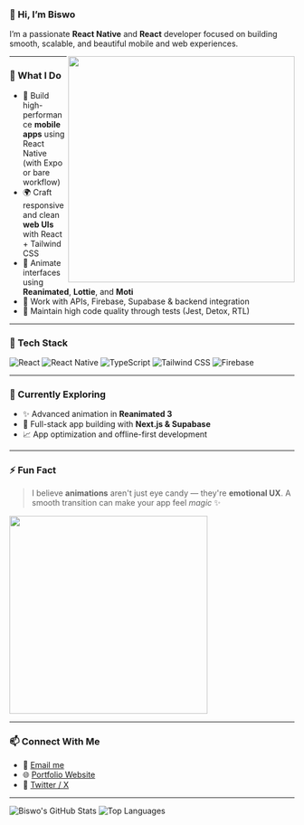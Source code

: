 ### 👋 Hi, I’m Biswo

I’m a passionate **React Native** and **React** developer focused on building smooth, scalable, and beautiful mobile and web experiences.

<img src="https://media.giphy.com/media/qgQUggAC3Pfv687qPC/giphy.gif" width="400" align="right" />

---

### 💼 What I Do

- 📱 Build high-performance **mobile apps** using React Native (with Expo or bare workflow)
- 🌍 Craft responsive and clean **web UIs** with React + Tailwind CSS
- 🔁 Animate interfaces using **Reanimated**, **Lottie**, and **Moti**
- 🔌 Work with APIs, Firebase, Supabase & backend integration
- 🧪 Maintain high code quality through tests (Jest, Detox, RTL)

---

### 🚀 Tech Stack

![React](https://img.shields.io/badge/-React-61DAFB?style=for-the-badge&logo=react&logoColor=black)
![React Native](https://img.shields.io/badge/-React%20Native-61DAFB?style=for-the-badge&logo=react&logoColor=black)
![TypeScript](https://img.shields.io/badge/-TypeScript-3178C6?style=for-the-badge&logo=typescript&logoColor=white)
![Tailwind CSS](https://img.shields.io/badge/-TailwindCSS-38B2AC?style=for-the-badge&logo=tailwind-css&logoColor=white)
![Firebase](https://img.shields.io/badge/-Firebase-FFCA28?style=for-the-badge&logo=firebase&logoColor=black)

---

### 🧠 Currently Exploring

- ✨ Advanced animation in **Reanimated 3**
- 🔗 Full-stack app building with **Next.js & Supabase**
- 📈 App optimization and offline-first development

---

### ⚡ Fun Fact

> I believe **animations** aren't just eye candy — they're **emotional UX**. A smooth transition can make your app feel *magic* ✨

<img src="https://media.giphy.com/media/du3J3cXyzhj75IOgvA/giphy.gif" width="350" />

---

### 📫 Connect With Me

- 📧 [Email me](mailto:biswopabannayak@gmail.com)
- 🌐 [Portfolio Website](https://your-portfolio-link.com)
- 💬 [Twitter / X](https://twitter.com/yourhandle)

---

![Biswo's GitHub Stats](https://github-readme-stats.vercel.app/api?username=Biswo2002&show_icons=true&theme=radical)
![Top Languages](https://github-readme-stats.vercel.app/api/top-langs/?username=Biswo2002&layout=compact&theme=radical)
